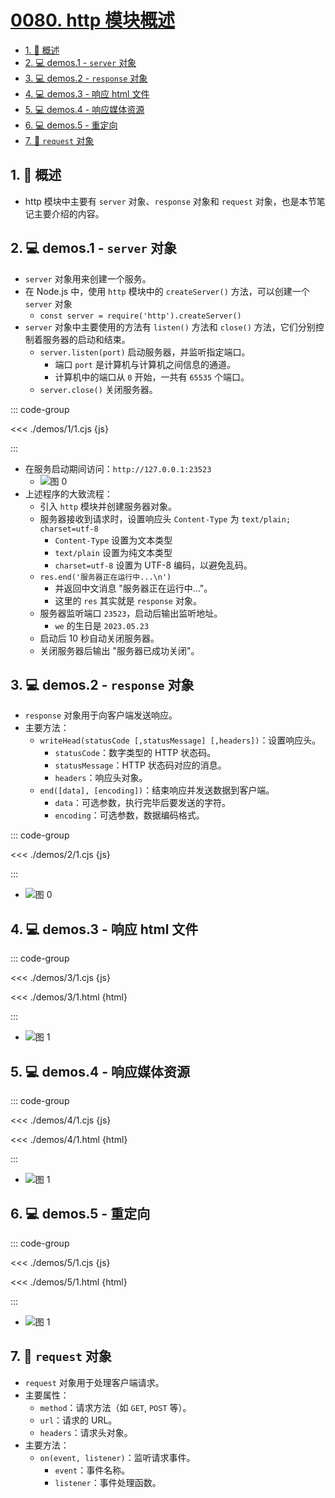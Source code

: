 # [0080. http 模块概述](https://github.com/Tdahuyou/TNotes.nodejs/tree/main/notes/0080.%20http%20%E6%A8%A1%E5%9D%97%E6%A6%82%E8%BF%B0)

<!-- region:toc -->

- [1. 📒 概述](#1--概述)
- [2. 💻 demos.1 - `server` 对象](#2--demos1---server-对象)
- [3. 💻 demos.2 - `response` 对象](#3--demos2---response-对象)
- [4. 💻 demos.3 - 响应 html 文件](#4--demos3---响应-html-文件)
- [5. 💻 demos.4 - 响应媒体资源](#5--demos4---响应媒体资源)
- [6. 💻 demos.5 - 重定向](#6--demos5---重定向)
- [7. 📒 `request` 对象](#7--request-对象)

<!-- endregion:toc -->

## 1. 📒 概述

- http 模块中主要有 `server` 对象、`response` 对象和 `request` 对象，也是本节笔记主要介绍的内容。

## 2. 💻 demos.1 - `server` 对象

- `server` 对象用来创建一个服务。
- 在 Node.js 中，使用 `http` 模块中的 `createServer()` 方法，可以创建一个 `server` 对象
  - `const server = require('http').createServer()`
- `server` 对象中主要使用的方法有 `listen()` 方法和 `close()` 方法，它们分别控制着服务器的启动和结束。
  - `server.listen(port)` 启动服务器，并监听指定端口。
    - 端口 `port` 是计算机与计算机之间信息的通道。
    - 计算机中的端口从 `0` 开始，一共有 `65535` 个端口。
  - `server.close()` 关闭服务器。

::: code-group

<<< ./demos/1/1.cjs {js}

:::

- 在服务启动期间访问：`http://127.0.0.1:23523`
  - ![图 0](https://cdn.jsdelivr.net/gh/Tdahuyou/imgs@main/2025-04-24-21-07-01.png)
- 上述程序的大致流程：
  - 引入 `http` 模块并创建服务器对象。
  - 服务器接收到请求时，设置响应头 `Content-Type` 为 `text/plain; charset=utf-8`
    - `Content-Type` 设置为文本类型
    - `text/plain` 设置为纯文本类型
    - `charset=utf-8` 设置为 UTF-8 编码，以避免乱码。
  - `res.end('服务器正在运行中...\n')`
    - 并返回中文消息 "服务器正在运行中..."。
    - 这里的 `res` 其实就是 `response` 对象。
  - 服务器监听端口 `23523`，启动后输出监听地址。
    - `we` 的生日是 `2023.05.23`
  - 启动后 10 秒自动关闭服务器。
  - 关闭服务器后输出 "服务器已成功关闭"。

## 3. 💻 demos.2 - `response` 对象

- `response` 对象用于向客户端发送响应。
- 主要方法：
  - `writeHead(statusCode [,statusMessage]​ [,headers])`：设置响应头。
    - `statusCode`：数字类型的 HTTP 状态码。
    - `statusMessage`：HTTP 状态码对应的消息。
    - `headers`：响应头对象。
  - `end([data], [encoding])`：结束响应并发送数据到客户端。
    - `data`：可选参数，执行完毕后要发送的字符。
    - `encoding`：可选参数，数据编码格式。

::: code-group

<<< ./demos/2/1.cjs {js}

:::

- ![图 0](https://cdn.jsdelivr.net/gh/Tdahuyou/imgs@main/2025-04-25-10-41-40.png)

## 4. 💻 demos.3 - 响应 html 文件

::: code-group

<<< ./demos/3/1.cjs {js}

<<< ./demos/3/1.html {html}

:::

- ![图 1](https://cdn.jsdelivr.net/gh/Tdahuyou/imgs@main/2025-04-25-11-00-09.png)

## 5. 💻 demos.4 - 响应媒体资源

::: code-group

<<< ./demos/4/1.cjs {js}

<<< ./demos/4/1.html {html}

:::

- ![图 1](https://cdn.jsdelivr.net/gh/Tdahuyou/imgs@main/2025-04-25-11-00-09.png)

## 6. 💻 demos.5 - 重定向

::: code-group

<<< ./demos/5/1.cjs {js}

<<< ./demos/5/1.html {html}

:::

- ![图 1](https://cdn.jsdelivr.net/gh/Tdahuyou/imgs@main/2025-04-25-11-00-09.png)

## 7. 📒 `request` 对象

- `request` 对象用于处理客户端请求。
- 主要属性：
  - `method`：请求方法（如 `GET`, `POST` 等）。
  - `url`：请求的 URL。
  - `headers`：请求头对象。
- 主要方法：
  - `on(event, listener)`：监听请求事件。
    - `event`：事件名称。
    - `listener`：事件处理函数。
